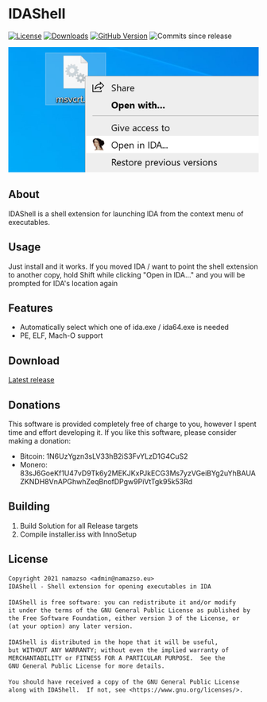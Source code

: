 # IDAShell

[![License](https://img.shields.io/github/license/namazso/IDAShell)](LICENSE)  [![Downloads](https://img.shields.io/github/downloads/namazso/IDAShell/total)](https://github.com/namazso/IDAShell/releases/latest) [![GitHub Version](https://img.shields.io/github/v/release/namazso/IDAShell)](https://github.com/namazso/IDAShell/releases/latest) ![Commits since release](https://img.shields.io/github/commits-since/namazso/IDAShell/latest/master)

![screenshot](image.png)

## About

IDAShell is a shell extension for launching IDA from the context menu of executables.

## Usage

Just install and it works. If you moved IDA / want to point the shell extension to another copy, hold Shift while clicking "Open in IDA..." and you will be prompted for IDA's location again

## Features

* Automatically select which one of ida.exe / ida64.exe is needed
* PE, ELF, Mach-O support

## Download

[Latest release](https://github.com/namazso/IDAShell/releases/latest)

## Donations

This software is provided completely free of charge to you, however I spent time and effort developing it. If you like this software, please consider making a donation:

* Bitcoin: 1N6UzYgzn3sLV33hB2iS3FvYLzD1G4CuS2
* Monero: 83sJ6GoeKf1U47vD9Tk6y2MEKJKxPJkECG3Ms7yzVGeiBYg2uYhBAUAZKNDH8VnAPGhwhZeqBnofDPgw9PiVtTgk95k53Rd

## Building

1. Build Solution for all Release targets
2. Compile installer.iss with InnoSetup

## License

	Copyright 2021 namazso <admin@namazso.eu>
	IDAShell - Shell extension for opening executables in IDA
	
	IDAShell is free software: you can redistribute it and/or modify
	it under the terms of the GNU General Public License as published by
	the Free Software Foundation, either version 3 of the License, or
	(at your option) any later version.
	
	IDAShell is distributed in the hope that it will be useful,
	but WITHOUT ANY WARRANTY; without even the implied warranty of
	MERCHANTABILITY or FITNESS FOR A PARTICULAR PURPOSE.  See the
	GNU General Public License for more details.
	
	You should have received a copy of the GNU General Public License
	along with IDAShell.  If not, see <https://www.gnu.org/licenses/>.
